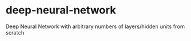 # deep-neural-network
Deep Neural Network with arbitrary numbers of layers/hidden units from scratch

